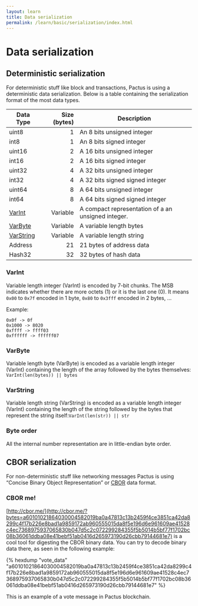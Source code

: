```yaml
---
layout: learn
title: Data serialization
permalink: /learn/basic/serialization/index.html
---
```


# Data serialization

## Deterministic serialization

For deterministic stuff like block and transactions, Pactus is using a deterministic data
serialization. Below is a table containing the serialization format of the most data types.

| **Data Type**           | **Size (bytes)** | **Description**                                    |
| ----------------------- | ---------------: | -------------------------------------------------- |
| uint8                   |                1 | An 8 bits unsigned integer                         |
| int8                    |                1 | An 8 bits signed integer                           |
| uint16                  |                2 | A 16 bits unsigned integer                         |
| int16                   |                2 | A 16 bits signed integer                           |
| uint32                  |                4 | A 32 bits unsigned integer                         |
| int32                   |                4 | A 32 bits signed signed integer                    |
| uint64                  |                8 | A 64 bits unsigned integer                         |
| int64                   |                8 | A 64 bits signed signed integer                    |
| [VarInt](#varint)       |         Variable | A compact representation of a an unsigned integer. |
| [VarByte](#varbyte)     |         Variable | A variable length bytes                            |
| [VarString](#varstring) |         Variable | A variable length string                           |
| Address                 |               21 | 21 bytes of address data                           |
| Hash32                  |               32 | 32 bytes of hash data                              |

### VarInt

Variable length integer (VarInt) is encoded by 7-bit chunks. The MSB indicates whether there are
more octets (1) or it is the last one (0). It means `0x00` to `0x7f` encoded in 1 byte, `0x80` to
`0x3fff` encoded in 2 bytes, ...

Example:

```
0x0f -> 0f
0x1000 -> 8020
0xffff -> ffff03
0xffffff -> ffffff07
```

### VarByte

Variable length byte (VarByte) is encoded as a variable length integer (VarInt) containing the
length of the array followed by the bytes themselves: `VarInt(len(bytes)) || bytes`

### VarString

Variable length string (VarString) is encoded as a variable length integer (VarInt) containing the
length of the string followed by the bytes that represent the string
itself:`VarInt(len(str)) || str`

### Byte order

All the internal number representation are in little-endian byte order.

## CBOR serialization

For non-deterministic stuff like networking messages Pactus is using “Concise Binary Object
Representation” or [CBOR](https://tools.ietf.org/html/rfc7049) data format.

### CBOR me!

[http://cbor.me/](http://cbor.me/?bytes=a60101021864030004582019ba0a47813c13b2459f4ce3851ca42da8299c4f17b226e8bad1a9859172ab960555015da8f5e196d6e961609ae41528c4ec7368975937065830b047d5c2c072299284355f5b5014b5bf77f1702bc08b36061ddba08e41bebf51ab0416d265973190d26cbb79144681e7)
is a cool tool for digesting the CBOR binary data. You can try to decode binary data there, as seen
in the following example:

{% hexdump "vote_data" "a60101021864030004582019ba0a47813c13b2459f4ce3851ca42da8299c4f17b226e8bad1a9859172ab960555015da8f5e196d6e961609ae41528c4ec7368975937065830b047d5c2c072299284355f5b5014b5bf77f1702bc08b36061ddba08e41bebf51ab0416d265973190d26cbb79144681e7" %}

This is an example of a vote message in Pactus blockchain.
